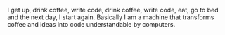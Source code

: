 I get up, drink coffee, write code, drink coffee, write code, eat, go to bed and the next day, I start again. Basically I am a machine that transforms coffee and ideas into code understandable by computers.

